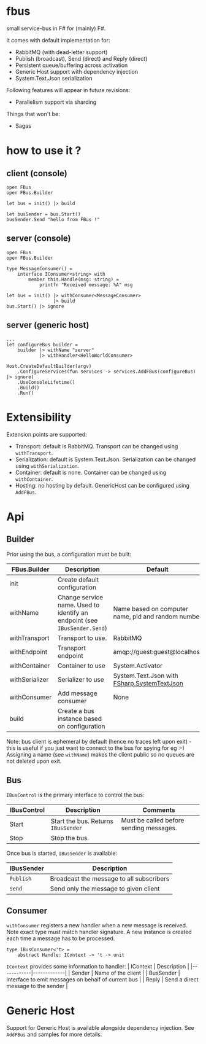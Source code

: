 # fbus
small service-bus in F# for (mainly) F#.

It comes with default implementation for:
* RabbitMQ (with dead-letter support)
* Publish (broadcast), Send (direct) and Reply (direct)
* Persistent queue/buffering across activation
* Generic Host support with dependency injection
* System.Text.Json serialization

Following features will appear in future revisions:
* Parallelism support via sharding

Things that won't be:
* Sagas

# how to use it ?

## client (console)
```
open FBus
open FBus.Builder

let bus = init() |> build

let busSender = bus.Start()
busSender.Send "hello from FBus !"
```

## server (console)
```
open FBus
open FBus.Builder

type MessageConsumer() =
    interface IConsumer<string> with
        member this.Handle(msg: string) = 
            printfn "Received message: %A" msg

let bus = init() |> withConsumer<MessageConsumer> 
                 |> build
bus.Start() |> ignore
```

## server (generic host)
```
...
let configureBus builder =
    builder |> withName "server"
            |> withHandler<HelloWorldConsumer> 

Host.CreateDefaultBuilder(argv)
    .ConfigureServices(fun services -> services.AddFBus(configureBus) |> ignore)
    .UseConsoleLifetime()
    .Build()
    .Run()
```


# Extensibility
Extension points are supported:
* Transport: default is RabbitMQ. Transport can be changed using `withTransport`.
* Serialization: default is System.Text.Json. Serialization can be changed using `withSerialization`.
* Container: default is none. Container can be changed using `withContainer`.
* Hosting: no hosting by default. GenericHost can be configured using `AddFBus`.

# Api

## Builder
Prior using the bus, a configuration must be built:

| FBus.Builder | Description | Default |
|--------------|-------------|---------|
| init | Create default configuration | |
| withName | Change service name. Used to identify an endpoint (see `IBusSender.Send`) | Name based on computer name, pid and random number |
| withTransport | Transport to use. | RabbitMQ |
| withEndpoint | Transport endpoint | amqp://guest:guest@localhost |
| withContainer | Container to use | System.Activator
| withSerializer | Serializer to use | System.Text.Json with [FSharp.SystemTextJson](https://github.com/Tarmil/FSharp.SystemTextJson) |
| withConsumer | Add message consumer | None |
| build | Create a bus instance based on configuration | | 

Note: bus client is ephemeral by default (hence no traces left upon exit) - this is useful if you just want to connect to the bus for spying for eg :-) Assigning a name (see `withName`) makes the client public so no queues are not deleted upon exit.

## Bus
`IBusControl` is the primary interface to control the bus:

| IBusControl | Description | Comments |
|-------------|-------------|----------|
| Start | Start the bus. Returns `IBusSender` | Must be called before sending messages. |
| Stop | Stop the bus. | |

Once bus is started, `IBusSender` is available:

| IBusSender | Description |
|------------|-------------|
| `Publish` | Broadcast the message to all subscribers |
| `Send` | Send only the message to given client |

## Consumer
`withConsumer` registers a new handler when a new message is received. Note exact type must match handler signature. A new instance is created each time a message has to be processed.

```
type IBusConsumer<'t> =
    abstract Handle: IContext -> 't -> unit
```

`IContext` provides some information to handler:
| IContext | Description |
|------------|-------------|
| Sender | Name of the client |
| BusSender | Interface to emit messages on behalf of current bus |
| Reply | Send a direct message to the sender | 

# Generic Host
Support for Generic Host is available alongside dependency injection. See `AddFBus` and samples for more details.
